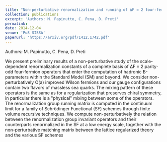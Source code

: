 ```yaml
---
title: "Non-perturbative renormalization and running of ∆F = 2 four-fermion operators in the SF scheme"
collection: publications
excerpt: 'Authors: M. Papinutto, C. Pena, D. Preti'
permalink: 
date: 2014-12-04
venue: 'PoS SISSA'
paperurl: 'https://arxiv.org/pdf/1412.1742.pdf'
---
```

Authors: M. Papinutto, C. Pena, D. Preti

We present preliminary results of a non-perturbative study of the scale-dependent renormalization constants of a complete basis of ∆F = 2 parity-odd four-fermion operators that enter the
computation of hadronic B-parameters within the Standard Model (SM) and beyond. We consider non-perturbatively O(a) improved Wilson fermions and our gauge configurations contain
two flavors of massless sea quarks. The mixing pattern of these operators is the same as for a
regularization that preserves chiral symmetry, in particular there is a "physical" mixing between
some of the operators. The renormalization group running matrix is computed in the continuum limit for a family of Schrödinger Functional (SF) schemes through finite volume recursive
techniques. We compute non-perturbatively the relation between the renormalization group invariant operators and their counterparts renormalized in the SF at a low energy scale, together
with the non-perturbative matching matrix between the lattice regularized theory and the various
SF schemes

